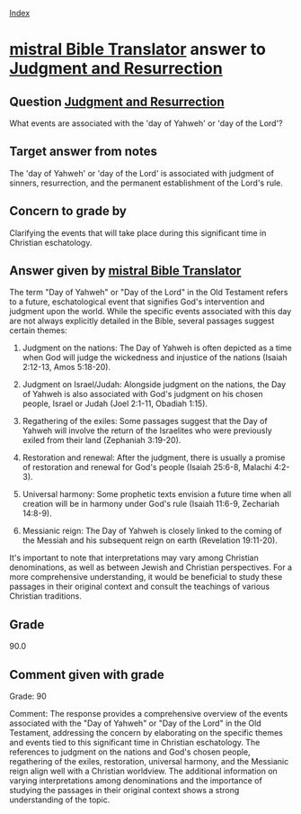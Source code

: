 
[Index](../../index.md)
# [mistral Bible Translator](../../answering_models/mistral_Bible_Translator.md) answer to [Judgment and Resurrection](../../questions/Judgment_and_Resurrection.md)

## Question [Judgment and Resurrection](../../questions/Judgment_and_Resurrection.md)
What events are associated with the 'day of Yahweh' or 'day of the Lord'?

## Target answer from notes
The 'day of Yahweh' or 'day of the Lord' is associated with judgment of sinners, resurrection, and the permanent establishment of the Lord's rule.

## Concern to grade by
Clarifying the events that will take place during this significant time in Christian eschatology.

## Answer given by [mistral Bible Translator](../../answering_models/mistral_Bible_Translator.md)
 The term "Day of Yahweh" or "Day of the Lord" in the Old Testament refers to a future, eschatological event that signifies God's intervention and judgment upon the world. While the specific events associated with this day are not always explicitly detailed in the Bible, several passages suggest certain themes:

1. Judgment on the nations: The Day of Yahweh is often depicted as a time when God will judge the wickedness and injustice of the nations (Isaiah 2:12-13, Amos 5:18-20).

2. Judgment on Israel/Judah: Alongside judgment on the nations, the Day of Yahweh is also associated with God's judgment on his chosen people, Israel or Judah (Joel 2:1-11, Obadiah 1:15).

3. Regathering of the exiles: Some passages suggest that the Day of Yahweh will involve the return of the Israelites who were previously exiled from their land (Zephaniah 3:19-20).

4. Restoration and renewal: After the judgment, there is usually a promise of restoration and renewal for God's people (Isaiah 25:6-8, Malachi 4:2-3).

5. Universal harmony: Some prophetic texts envision a future time when all creation will be in harmony under God's rule (Isaiah 11:6-9, Zechariah 14:8-9).

6. Messianic reign: The Day of Yahweh is closely linked to the coming of the Messiah and his subsequent reign on earth (Revelation 19:11-20).

It's important to note that interpretations may vary among Christian denominations, as well as between Jewish and Christian perspectives. For a more comprehensive understanding, it would be beneficial to study these passages in their original context and consult the teachings of various Christian traditions.

## Grade
90.0

## Comment given with grade
Grade: 90

Comment: The response provides a comprehensive overview of the events associated with the "Day of Yahweh" or "Day of the Lord" in the Old Testament, addressing the concern by elaborating on the specific themes and events tied to this significant time in Christian eschatology. The references to judgment on the nations and God's chosen people, regathering of the exiles, restoration, universal harmony, and the Messianic reign align well with a Christian worldview. The additional information on varying interpretations among denominations and the importance of studying the passages in their original context shows a strong understanding of the topic.
